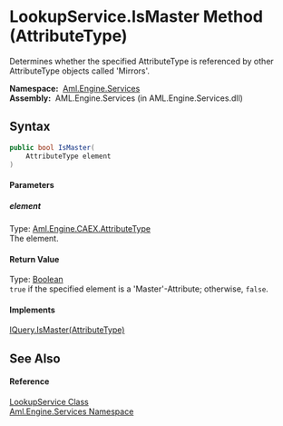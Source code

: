 LookupService.IsMaster Method (AttributeType)
=============================================
Determines whether the specified AttributeType is referenced by other AttributeType objects called 'Mirrors'.

  **Namespace:**  [Aml.Engine.Services][1]  
  **Assembly:**  AML.Engine.Services (in AML.Engine.Services.dll)

Syntax
------

```csharp
public bool IsMaster(
	AttributeType element
)
```

#### Parameters

##### *element*
Type: [Aml.Engine.CAEX.AttributeType][2]  
The element.

#### Return Value
Type: [Boolean][3]  
`true` if the specified element is a 'Master'-Attribute; otherwise, `false`. 
#### Implements
[IQuery.IsMaster(AttributeType)][4]  


See Also
--------

#### Reference
[LookupService Class][5]  
[Aml.Engine.Services Namespace][1]  

[1]: ../README.md
[2]: ../../Aml.Engine.CAEX/AttributeType/README.md
[3]: https://docs.microsoft.com/dotnet/api/system.boolean
[4]: ../../Aml.Engine.Services.Interfaces/IQuery/IsMaster.md
[5]: README.md
[6]: https://www.automationml.org
[7]: ../../icons/logoShade.png
